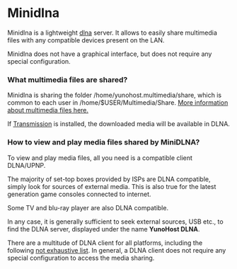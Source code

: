 # Minidlna

Minidlna is a lightweight [dlna](https://fr.wikipedia.org/wiki/Digital_Living_Network_Alliance) server.
It allows to easily share multimedia files with any compatible devices present on the LAN.

Minidlna does not have a graphical interface, but does not require any special configuration.

### What multimedia files are shared?
Minidlna is sharing the folder /home/yunohost.multimedia/share, which is common to each user in /home/$USER/Multimedia/Share.
[More information about multimedia files here.](https://github.com/YunoHost-Apps/yunohost.multimedia)

If [Transmission](https://github.com/YunoHost-Apps/transmission_ynh) is installed, the downloaded media will be available in DLNA.

### How to view and play media files shared by MiniDLNA?
To view and play media files, all you need is a compatible client DLNA/UPNP.

The majority of set-top boxes provided by ISPs are DLNA compatible, simply look for sources of external media.
This is also true for the latest generation game consoles connected to internet.

Some TV and blu-ray player are also DLNA compatible.

In any case, it is generally sufficient to seek external sources, USB etc., to find the DLNA server, displayed under the name **YunoHost DLNA**.

There are a multitude of DLNA client for all platforms, including the following [not exhaustive list](https://en.wikipedia.org/wiki/List_of_UPnP_AV_media_servers_and_clients#UPnP_AV_clients).
In general, a DLNA client does not require any special configuration to access the media sharing.
